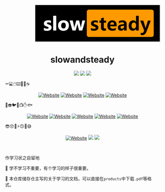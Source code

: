 

<div align=right><img src ="images\logo.png"/></div>

# <center>slowandsteady<center>



<p align='center'>
<a href="https://github.com/zhangbaiyi/slowandsteady/graphs/contributors" target="_blank"><img src="https://img.shields.io/github/contributors/zhangbaiyi/slowandsteady?style=for-the-badge"></a>
<a href="https://github.com/zhangbaiyi/slowandsteady/graphs/commit-activity" target="_blank"><img src="https://img.shields.io/github/last-commit/zhangbaiyi/slowandsteady?style=for-the-badge"></a>
<a href="https://github.com/zhangbaiyi/slowandsteady/graphs/commit-activity" target="_blank"><img src="https://img.shields.io/github/commit-activity/w/zhangbaiyi/slowandsteady?style=for-the-badge"></a>
</p>



:coffin::computer::computer_mouse::keyboard::calendar::icecream::coffee:

<p align='center'>
    <a href="https://github.com/zhangbaiyi/slowandsteady" target="_blank"><img alt="Website" src="https://img.shields.io/tokei/lines/github/zhangbaiyi/slowandsteady?style=flat-square"></a>
    <a href="https://github.com/zhangbaiyi/slowandsteady/issues" target="_blank"><img alt="Website" src="https://img.shields.io/github/issues/zhangbaiyi/slowandsteady?style=flat-square"></a>
    <a href="https://github.com/zhangbaiyi/slowandsteady/pulls" target="_blank"><img alt="Website" src="https://img.shields.io/github/issues-pr/zhangbaiyi/slowandsteady?style=flat-square"></a>
    <a href="https://github.com/zhangbaiyi/slowandsteady/pulls" target="_blank"><img alt="Website" src="https://img.shields.io/github/issues-pr-closed/zhangbaiyi/slowandsteady?style=flat-square"></a>



:call_me_hand::phone::bird::deciduous_tree::tv::hand::fish:

<p align='center'>
<a href="https://github.com/zhangbaiyi/slowandsteady" target="_blank"><img alt="Website" src="https://img.shields.io/github/stars/zhangbaiyi/slowandsteady?style=social"></a>
<a href="https://github.com/zhangbaiyi" target="_blank"><img alt="Website" src="https://img.shields.io/github/followers/zhangbaiyi?style=social"></a>
    <a href="https://www.reddit.com/user/teethfreewolf" target="_blank"><img alt="Website" src="https://img.shields.io/reddit/user-karma/combined/teethfreewolf?style=social"></a>
    <a href="https://twitter.com/baiyizhang" target="_blank"><img alt="Website" src="https://img.shields.io/twitter/follow/baiyizhang?style=social"></a>
    <a href="https://www.youtube.com/channel/UCS0_naVMRQy-ktJmVkMrm2Q" target="_blank"><img alt="Website" src="https://img.shields.io/youtube/channel/subscribers/UCS0_naVMRQy-ktJmVkMrm2Q?style=social"></a>
</p>



:sunglasses::kissing_closed_eyes::thinking::zap::upside_down_face::nerd_face::sweat_smile:

<p align='center'>
<a href="https://weibo.com/u/5834092852" target="_blank"><img alt="Website" src="https://img.shields.io/badge/dynamic/json?style=for-the-badge&logo=sina-weibo&label=Weibo&labelColor=e71f19&color=040000&query=%24.data.totalSubs&url=https%3A%2F%2Fapi.spencerwoo.com%2Fsubstats%2F%3Fsource%3Dweibo%26queryKey%3D5834092852&longCache=true"></a>
    <a><img src="https://img.shields.io/badge/WECHAT-@张佰一-000000.svg?style=for-the-badge&logo=WeChat&labelColor=778899&color=040000"></a>
    <a><img src="https://img.shields.io/static/v1?label=FAKE&message=STUDY&style=for-the-badge&labelColor=8B4513&color=040000"></a></p>

​    

作学习状之自留地

:potato: 学不学习不重要，有个学习的样子很重要。

:beers: 本仓库储存仓主写的关于学习的文档，可以直接在`products`中下载`.pdf`等格式。

